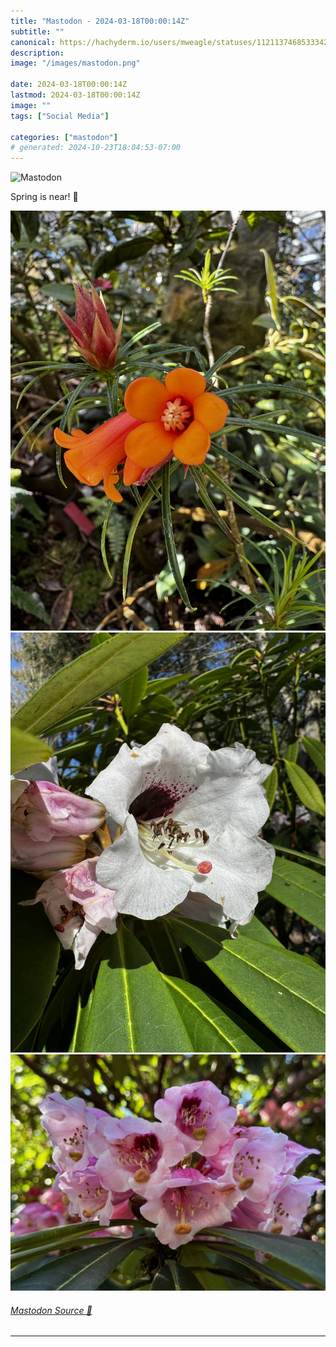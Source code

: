 ```yaml
---
title: "Mastodon - 2024-03-18T00:00:14Z"
subtitle: ""
canonical: https://hachyderm.io/users/mweagle/statuses/112113746853334241
description:
image: "/images/mastodon.png"

date: 2024-03-18T00:00:14Z
lastmod: 2024-03-18T00:00:14Z
image: ""
tags: ["Social Media"]

categories: ["mastodon"]
# generated: 2024-10-23T18:04:53-07:00
---
```

![Mastodon](/images/mastodon.png)

<p>Spring is near! 🌸</p>

![](56bf4c1d1a4a8814.jpeg)
![](76b7f1f6c39cc353.jpeg)
![](c5359bd08fec1622.jpeg)

###### [Mastodon Source 🐘](https://hachyderm.io/@mweagle/112113746853334241)

___
